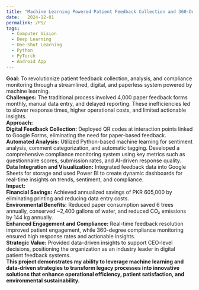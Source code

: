 ```yaml
---
title: "Machine Learning Powered Patient Feedback Collection and 360-Degree Compliance Monitoring"
date:   2024-12-01
permalink: /PS/
tags:
  - Computer Vision
  - Deep Learning
  - One-Shot Learning
  - Python
  - PyTorch
  - Android App
---
```


**Goal:** To revolutionize patient feedback collection, analysis, and compliance monitoring through a streamlined, digital, and paperless system powered by machine learning.
\
**Challenges:** The traditional process involved 4,000 paper feedback forms monthly, manual data entry, and delayed reporting. These inefficiencies led to slower response times, higher operational costs, and limited actionable insights.
\
**Approach:**
\
**Digital Feedback Collection:** Deployed QR codes at interaction points linked to Google Forms, eliminating the need for paper-based feedback.\
**Automated Analysis:** Utilized Python-based machine learning for sentiment analysis, comment categorization, and automatic tagging. Developed a comprehensive compliance monitoring system using key metrics such as questionnaire scores, submission rates, and AI-driven response quality.\
**Data Integration and Visualization:** Integrated feedback data into Google Sheets for storage and used Power BI to create dynamic dashboards for real-time insights on trends, sentiment, and compliance.\
**Impact:**
\
**Financial Savings:** Achieved annualized savings of PKR 605,000 by eliminating printing and reducing data entry costs.\
**Environmental Benefits:** Reduced paper consumption saved 6 trees annually, conserved ~2,400 gallons of water, and reduced CO₂ emissions by 144 kg annually.\
**Enhanced Engagement and Compliance:** Real-time feedback resolution improved patient engagement, while 360-degree compliance monitoring ensured high response rates and actionable insights.\
**Strategic Value:** Provided data-driven insights to support CEO-level decisions, positioning the organization as an industry leader in digital patient feedback systems.\
**This project demonstrates my ability to leverage machine learning and data-driven strategies to transform legacy processes into innovative solutions that enhance operational efficiency, patient satisfaction, and environmental sustainability.**
